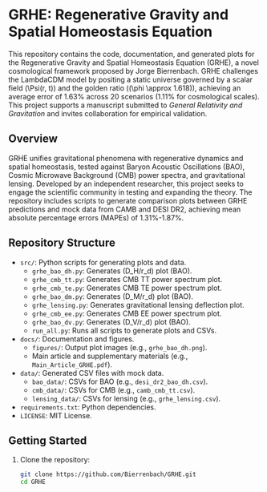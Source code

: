 # GRHE: Regenerative Gravity and Spatial Homeostasis Equation

This repository contains the code, documentation, and generated plots for the Regenerative Gravity and Spatial Homeostasis Equation (GRHE), a novel cosmological framework proposed by Jorge Bierrenbach. GRHE challenges the LambdaCDM model by positing a static universe governed by a scalar field \(\Psi(r, t)\) and the golden ratio (\(\phi \approx 1.618\)), achieving an average error of 1.63% across 20 scenarios (1.11% for cosmological scales). This project supports a manuscript submitted to *General Relativity and Gravitation* and invites collaboration for empirical validation.

## Overview
GRHE unifies gravitational phenomena with regenerative dynamics and spatial homeostasis, tested against Baryon Acoustic Oscillations (BAO), Cosmic Microwave Background (CMB) power spectra, and gravitational lensing. Developed by an independent researcher, this project seeks to engage the scientific community in testing and expanding the theory. The repository includes scripts to generate comparison plots between GRHE predictions and mock data from CAMB and DESI DR2, achieving mean absolute percentage errors (MAPEs) of 1.31%-1.87%.

## Repository Structure
- `src/`: Python scripts for generating plots and data.
  - `grhe_bao_dh.py`: Generates \(D_H/r_d\) plot (BAO).
  - `grhe_cmb_tt.py`: Generates CMB TT power spectrum plot.
  - `grhe_cmb_te.py`: Generates CMB TE power spectrum plot.
  - `grhe_bao_dm.py`: Generates \(D_M/r_d\) plot (BAO).
  - `grhe_lensing.py`: Generates gravitational lensing deflection plot.
  - `grhe_cmb_ee.py`: Generates CMB EE power spectrum plot.
  - `grhe_bao_dv.py`: Generates \(D_V/r_d\) plot (BAO).
  - `run_all.py`: Runs all scripts to generate plots and CSVs.
- `docs/`: Documentation and figures.
  - `figures/`: Output plot images (e.g., `grhe_bao_dh.png`).
  - Main article and supplementary materials (e.g., `Main_Article_GRHE.pdf`).
- `data/`: Generated CSV files with mock data.
  - `bao_data/`: CSVs for BAO (e.g., `desi_dr2_bao_dh.csv`).
  - `cmb_data/`: CSVs for CMB (e.g., `camb_cmb_tt.csv`).
  - `lensing_data/`: CSVs for lensing (e.g., `grhe_lensing.csv`).
- `requirements.txt`: Python dependencies.
- `LICENSE`: MIT License.

## Getting Started
1. Clone the repository:
   ```bash
   git clone https://github.com/Bierrenbach/GRHE.git
   cd GRHE
